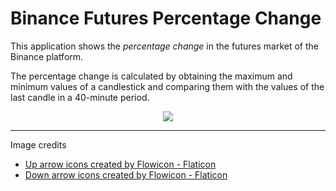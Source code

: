 # Binance Futures Percentage Change

This application shows the *percentage change* in the futures market of the Binance platform.

The percentage change is calculated by obtaining the maximum and minimum values of a candlestick and comparing them with the values of the last candle in a 40-minute period.

<p align="center" width="100%">
    <img src="https://lh3.googleusercontent.com/d/1Ad8i2Wnt2ISajRADDc7Y0BN9UrTafxLn"> 
</p>

---
Image credits

* [Up arrow icons created by Flowicon - Flaticon](https://www.flaticon.com/free-icons/up-arrow)
* [Down arrow icons created by Flowicon - Flaticon](ttps://www.flaticon.com/free-icons/down-arrow)